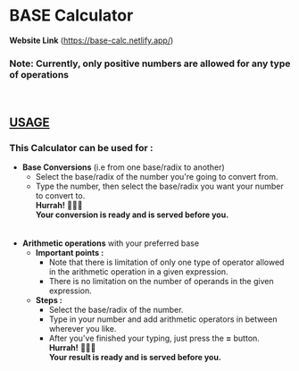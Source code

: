 # BASE Calculator
**Website Link** (https://base-calc.netlify.app/)   
### **Note:** Currently, only positive numbers are allowed for any type of operations
<br>

## <ins>**USAGE**</ins>
### This Calculator can be used for :
* **Base Conversions** (i.e from one base/radix to another)
    * Select the base/radix of the number you're going to convert from.
    * Type the number, then select the base/radix you want your number to convert to.  
    **Hurrah!** 🎉🎉🎉<br> **Your conversion is ready and is served before you.**
    <br><br><br>
* **Arithmetic operations** with your preferred base
    * **Important points :**
        * Note that there is limitation of only one type of operator allowed in the arithmetic operation in a given expression.
        * There is no limitation on the number of operands in the given expression.
    * **Steps :**
        * Select the base/radix of the number.
        * Type in your number and add arithmetic operators in between wherever you like.
        * After you've finished your typing, just press the **=** button.  
        **Hurrah!** 🎉🎉🎉<br> **Your result is ready and is served before you.**
